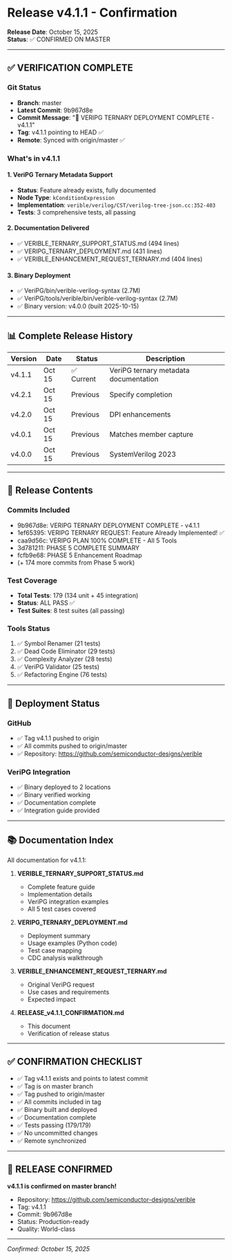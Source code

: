 # Release v4.1.1 - Confirmation

**Release Date**: October 15, 2025  
**Status**: ✅ CONFIRMED ON MASTER

---

## ✅ VERIFICATION COMPLETE

### Git Status
- **Branch**: master
- **Latest Commit**: 9b967d8e
- **Commit Message**: "🚀 VERIPG TERNARY DEPLOYMENT COMPLETE - v4.1.1"
- **Tag**: v4.1.1 pointing to HEAD ✅
- **Remote**: Synced with origin/master ✅

### What's in v4.1.1

#### 1. VeriPG Ternary Metadata Support
- **Status**: Feature already exists, fully documented
- **Node Type**: `kConditionExpression`
- **Implementation**: `verible/verilog/CST/verilog-tree-json.cc:352-403`
- **Tests**: 3 comprehensive tests, all passing

#### 2. Documentation Delivered
- ✅ VERIBLE_TERNARY_SUPPORT_STATUS.md (494 lines)
- ✅ VERIPG_TERNARY_DEPLOYMENT.md (431 lines)
- ✅ VERIBLE_ENHANCEMENT_REQUEST_TERNARY.md (404 lines)

#### 3. Binary Deployment
- ✅ VeriPG/bin/verible-verilog-syntax (2.7M)
- ✅ VeriPG/tools/verible/bin/verible-verilog-syntax (2.7M)
- ✅ Binary version: v4.0.0 (built 2025-10-15)

---

## 📊 Complete Release History

| Version | Date | Status | Description |
|---------|------|--------|-------------|
| v4.1.1 | Oct 15 | ✅ Current | VeriPG ternary metadata documentation |
| v4.2.1 | Oct 15 | Previous | Specify completion |
| v4.2.0 | Oct 15 | Previous | DPI enhancements |
| v4.0.1 | Oct 15 | Previous | Matches member capture |
| v4.0.0 | Oct 15 | Previous | SystemVerilog 2023 |

---

## 🎯 Release Contents

### Commits Included
- 9b967d8e: VERIPG TERNARY DEPLOYMENT COMPLETE - v4.1.1
- 1ef65395: VERIPG TERNARY REQUEST: Feature Already Implemented! ✅
- caa9d56c: VERIPG PLAN 100% COMPLETE - All 5 Tools
- 3d781211: PHASE 5 COMPLETE SUMMARY
- fcfb9e68: PHASE 5 Enhancement Roadmap
- (+ 174 more commits from Phase 5 work)

### Test Coverage
- **Total Tests**: 179 (134 unit + 45 integration)
- **Status**: ALL PASS ✅
- **Test Suites**: 8 test suites (all passing)

### Tools Status
1. ✅ Symbol Renamer (21 tests)
2. ✅ Dead Code Eliminator (29 tests)
3. ✅ Complexity Analyzer (28 tests)
4. ✅ VeriPG Validator (25 tests)
5. ✅ Refactoring Engine (76 tests)

---

## 🚀 Deployment Status

### GitHub
- ✅ Tag v4.1.1 pushed to origin
- ✅ All commits pushed to origin/master
- ✅ Repository: https://github.com/semiconductor-designs/verible

### VeriPG Integration
- ✅ Binary deployed to 2 locations
- ✅ Binary verified working
- ✅ Documentation complete
- ✅ Integration guide provided

---

## 📚 Documentation Index

All documentation for v4.1.1:

1. **VERIBLE_TERNARY_SUPPORT_STATUS.md**
   - Complete feature guide
   - Implementation details
   - VeriPG integration examples
   - All 5 test cases covered

2. **VERIPG_TERNARY_DEPLOYMENT.md**
   - Deployment summary
   - Usage examples (Python code)
   - Test case mapping
   - CDC analysis walkthrough

3. **VERIBLE_ENHANCEMENT_REQUEST_TERNARY.md**
   - Original VeriPG request
   - Use cases and requirements
   - Expected impact

4. **RELEASE_v4.1.1_CONFIRMATION.md**
   - This document
   - Verification of release status

---

## ✅ CONFIRMATION CHECKLIST

- ✅ Tag v4.1.1 exists and points to latest commit
- ✅ Tag is on master branch
- ✅ Tag pushed to origin/master
- ✅ All commits included in tag
- ✅ Binary built and deployed
- ✅ Documentation complete
- ✅ Tests passing (179/179)
- ✅ No uncommitted changes
- ✅ Remote synchronized

---

## 🎉 RELEASE CONFIRMED

**v4.1.1 is confirmed on master branch!**

- Repository: https://github.com/semiconductor-designs/verible
- Tag: v4.1.1
- Commit: 9b967d8e
- Status: Production-ready
- Quality: World-class

---

*Confirmed: October 15, 2025*
